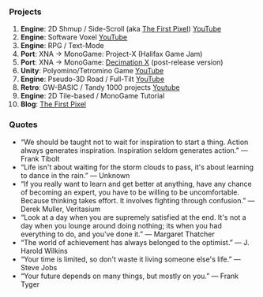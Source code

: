 ### Projects

  1. **Engine**: 2D Shmup / Side-Scroll (aka [The First Pixel](http://thefirstpixel.com/)) [YouTube](https://www.youtube.com/playlist?list=PLjnbT4UISq0Y_7IAN_zUzxgZnfhXxo_0Q)
  2. **Engine**: Software Voxel [YouTube](https://www.youtube.com/playlist?list=PLjnbT4UISq0bQF1g85tE9jTrKfEtdRYlY)
  3. **Engine**: RPG / Text-Mode
  4. **Port**: XNA -> MonoGame: Project-X (Halifax Game Jam)
  5. **Port**: XNA -> MonoGame: [Decimation X](http://xona.com/games/decimationx/) (post-release version)
  6. **Unity**: Polyomino/Tetromino Game [YouTube](https://www.youtube.com/playlist?list=PLjnbT4UISq0aiCTUj4movS4tsn5QkuPSD)
  7. **Engine**: Pseudo-3D Road / Full-Tilt [YouTube](https://www.youtube.com/playlist?list=PLjnbT4UISq0bnfd1RC3M4PgTgkmhlkikV)
  8. **Retro**: GW-BASIC / Tandy 1000 projects [Youtube](https://www.youtube.com/playlist?list=PLjnbT4UISq0bMjb81xFBIWOLhBKFCVkuB)
  9. **Engine**: 2D Tile-based / MonoGame Tutorial
 10. **Blog**: [The First Pixel](http://thefirstpixel.com/)

### Quotes

- “We should be taught not to wait for inspiration to start a thing. Action always generates inspiration. Inspiration seldom generates action.” — Frank Tibolt
- “Life isn't about waiting for the storm clouds to pass, it's about learning to dance in the rain.” — Unknown
- “If you really want to learn and get better at anything, have any chance of becoming an expert, you have to be willing to be uncomfortable. Because thinking takes effort. It involves fighting through confusion.” — Derek Muller, Veritasium
- “Look at a day when you are supremely satisfied at the end. It's not a day when you lounge around doing nothing; its when you had everything to do, and you've done it.” — Margaret Thatcher
- “The world of achievement has always belonged to the optimist.” — J. Harold Wilkins
- “Your time is limited, so don't waste it living someone else's life.” — Steve Jobs
- “Your future depends on many things, but mostly on you.” — Frank Tyger
